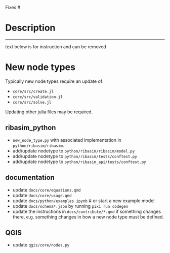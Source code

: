 Fixes #

# Description




---
text below is for instruction and can be removed

# New node types
Typically new node types require an update of:

- `core/src/create.jl`
- `core/src/validation.jl`
- `core/src/solve.jl`

Updating other julia files may be required.


## ribasim_python
- `new_node_type.py` with associated implementation in `python/ribasim/ribasim`.
- add/update nodetype to `python/ribasim/ribasim/model.py`
- add/update nodetype to `python/ribasim/tests/conftest.py`
- add/update nodetype to `python/ribasim_api/tests/conftest.py`

## documentation

- update `docs/core/equations.qmd`
- update `docs/core/usage.qmd`
- update `docs/python/examples.ipynb`  # or start a new example model
- update `docs/schema*.json` by running `pixi run codegen`
- update the instructions in `docs/contribute/*.qmd` if something changes there, e.g. something changes in how a new node type must be defined.

## QGIS
- update `qgis/core/nodes.py`
